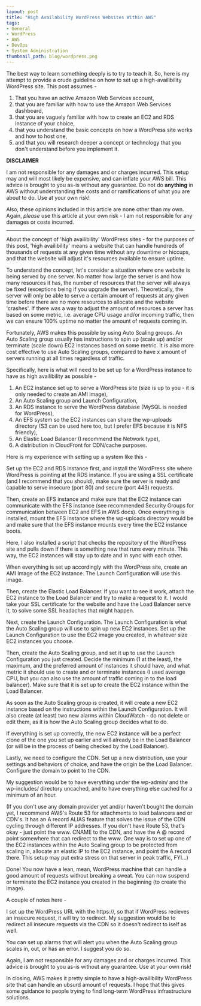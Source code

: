```yaml
---
layout: post
title: "High Availability WordPress Websites Within AWS"
tags:
- General
- WordPress
- AWS
- DevOps
- System Administration
thumbnail_path: blog/wordpress.png
---
```


The best way to learn something deeply is to try to teach it. So, here is my attempt to provide a crude guideline on how to set up a high-availibility WordPress site. This post assumes -

1. That you have an active Amazon Web Services account,
2. that you are familiar with how to use the Amazon Web Services dashboard,
3. that you are vaguely familiar with how to create an EC2 and RDS instance of your choice,
4. that you understand the basic concepts on how a WordPress site works and how to host one, 
5. and that you will research deeper a concept or technology that you don't understand before you implement it.

**DISCLAIMER**

I am not responsible for any damages and or charges incurred. This setup may and will most likely be expensive, and can inflate your AWS bill. This advice is brought to you as-is without any guarantee. Do not do **anything** in AWS without understanding the costs and or ramifications of what you are about to do. Use at your own risk!

Also, these opinions included in this article are none other than my own. Again, *please* use this article at your own risk - I am not responsible for any damages or costs incurred. 

---

About the concept of 'high availibility' WordPress sites - for the purposes of this post, 'high availibility' means a website that can handle hundreds of thousands of requests at any given time without any downtime or hiccups, and that the website will adjust it's resources available to ensure uptime. 

To understand the concept, let's consider a situation where one website is being served by one server. No matter how large the server is and how many resources it has, the number of resources that the server will always be fixed (exceptions being if you upgrade the server). Theoretically, the server will only be able to serve a certain amount of requests at any given time before there are no more resources to allocate and the website 'crashes'. If there was a way to adjust the amount of resources a server has based on some metric, i.e. average CPU usage and/or incoming traffic, then we can ensure 100% uptime no matter the amount of requests coming in. 

Fortunately, AWS makes this possible by using Auto Scaling groups. An Auto Scaling group usually has instructions to spin up (scale up) and/or terminate (scale down) EC2 instances based on some metric. It is also more cost effective to use Auto Scaling groups, compared to have x amount of servers running at all times regardless of traffic. 

Specifically, here is what will need to be set up for a WordPress instance to have as high availibility as possible - 

1. An EC2 instance set up to serve a WordPress site (size is up to you - it is only needed to create an AMI image),
2. An Auto Scaling group and Launch Configuration, 
3. An RDS instance to serve the WordPress database (MySQL is needed for WordPress),
4. An EFS system so the EC2 instances can share the wp-uploads directory (S3 can be used here too, but I prefer EFS because it is NFS friendly), 
5. An Elastic Load Balancer (I recommend the Network type),
6. A distribution in CloudFront for CDN/cache purposes. 

Here is my experience with setting up a system like this - 

Set up the EC2 and RDS instance first, and install the WordPress site where WordPress is pointing at the RDS instance. If you are using a SSL certificate (and I recommend that you should), make sure the server is ready and capable to serve insecure (port 80) and secure (port 443) requests. 

Then, create an EFS instance and make sure that the EC2 instance can communicate with the EFS instance (see recommended Security Groups for communication between EC2 and EFS in AWS docs). Once everything is installed, mount the EFS instance where the wp-uploads directory would be and make sure that the EFS instance mounts every time the EC2 instance boots. 

Here, I also installed a script that checks the repository of the WordPress site and pulls down if there is something new that runs every minute. This way, the EC2 instances will stay up to date and in sync with each other. 

When everything is set up accordingly with the WordPress site, create an AMI Image of the EC2 instance. The Launch Configuration will use this image. 

Then, create the Elastic Load Balancer. If you want to see it work, attach the EC2 instance to the Load Balancer and try to make a request to it. I would take your SSL certificate for the website and have the Load Balancer serve it, to solve some SSL headaches that might happen. 

Next, create the Launch Configuration. The Launch Configuration is what the Auto Scaling group will use to spin up new EC2 instances. Set up the Launch Configuration to use the EC2 image you created, in whatever size EC2 instances you choose.

Then, create the Auto Scaling group, and set it up to use the Launch Configuration you just created. Decide the minimum (1 at the least), the maximum, and the preferred amount of instances it should have, and what metric it should use to create and or terminate instances (I used average CPU, but you can also use the amount of traffic coming in to the load balancer). Make sure that it is set up to create the EC2 instance within the Load Balancer. 

As soon as the Auto Scaling group is created, it will create a new EC2 instance based on the instructions within the Launch Configuration. It will also create (at least) two new alarms within CloudWatch - do not delete or edit them, as it is how the Auto Scaling group decides what to do. 

If everything is set up correctly, the new EC2 instance will be a perfect clone of the one you set up earlier and will already be in the Load Balancer (or will be in the process of being checked by the Load Balancer). 

Lastly, we need to configure the CDN. Set up a new distribution, use your settings and behaviors of choice, and have the origin be the Load Balancer. Configure the domain to point to the CDN. 

My suggestion would be to have everything under the wp-admin/ and the wp-includes/ directory uncached, and to have everything else cached for a minimum of an hour. 

(If you don't use any domain provider yet and/or haven't bought the domain yet, I recommend AWS's Route 53 for attachments to load balancers and or CDN's. It has an A record ALIAS feature that solves the issue of the CDN cycling through different IP addresses. If you don't have Route 53, that's okay - just point the www. CNAME to the CDN, and have the A @ record point somewhere that can redirect to the www. One way is to set up one of the EC2 instances within the Auto Scaling group to be protected from scaling in, allocate an elastic IP to the EC2 instance, and point the A record there. This setup may put extra stress on that server in peak traffic, FYI...)

Done! You now have a lean, mean, WordPress machine that can handle a good amount of requests without breaking a sweat. You can now suspend or terminate the EC2 instance you created in the beginning (to create the image).

A couple of notes here - 

I set up the WordPress URL with the https://, so that if WordPress recieves an insecure request, it will try to redirect. My suggestion would be to redirect all insecure requests via the CDN so it doesn't redirect to iself as well.

You can set up alarms that will alert you when the Auto Scaling group scales in, out, or has an error. I suggest you do so. 

Again, I am not responsible for any damages and or charges incurred. This advice is brought to you as-is without any guarantee. Use at your own risk!

In closing, AWS makes it pretty simple to have a high-availibility WordPress site that can handle an ubsurd amount of requests. I hope that this gives some guidance to people trying to find long-term WordPress infrastructure solutions.
